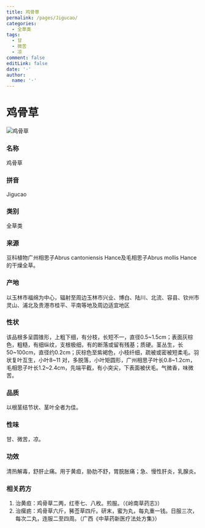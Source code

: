 ```yaml
---
title: 鸡骨草
permalink: /pages/Jigucao/
categories: 
  - 全草类
tags: 
  - 甘
  - 微苦
  - 凉
comment: false
editLink: false
date: '·'
author: 
  name: '·'
---
```

# 鸡骨草

![鸡骨草](https://image.zhongyibaike.com/image/%E9%B8%A1%E9%AA%A8%E8%8D%89/%E9%B8%A1%E9%AA%A8%E8%8D%891.jpg)

<!-- more -->
### 名称
鸡骨草

### 拼音
Jigucao

### 类别
全草类

### 来源
豆科植物广州相思子Abrus cantoniensis Hance及毛相思子Abrus mollis Hance的干燥全草。

### 产地
以玉林市福绵为中心，辐射至周边玉林市兴业、博白、陆川、北流、容县、钦州市灵山、浦北及贵港市桂平、平南等地及周边适宜地区

### 性状
该品根多呈圆锥形，上粗下细，有分枝，长短不一，直径0.5~1.5cm；表面灰棕色，粗糙，有细纵纹，支根极细，有的断落或留有残基；质硬。茎丛生，长50~100cm，直径约0.2cm；灰棕色至紫褐色，小枝纤细，疏被或密被短柔毛。羽状复叶互生，小叶8~11 对，多脱落，小叶矩圆形，广州相思子叶长0.8~1.2cm，毛相思子叶长1.2~2.4cm，先端平截，有小突尖，下表面被伏毛。气微香，味微苦。

### 品质
以根茎结节状、茎叶全者为佳。

### 性味
甘、微苦，凉。

### 功效
清热解毒，舒肝止痛。用于黄疸，胁肋不舒，胃脘胀痛；急、慢性肝炎，乳腺炎。

### 相关药方
1. 治黄疸：鸡骨草二两，红枣七、八枚。煎服。（《岭南草药志》）
2. 治瘰疬：鸡骨草六斤，豨莶草四斤。研末，蜜为丸，每丸重一钱。日服三次，每次二丸，连服二至四周。（广西《中草药新医疗法处方集》）